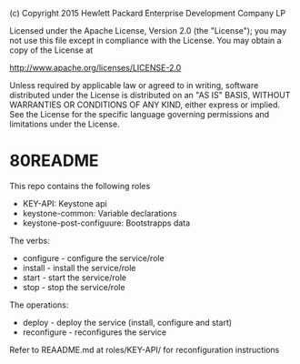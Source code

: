 
(c) Copyright 2015 Hewlett Packard Enterprise Development Company LP

Licensed under the Apache License, Version 2.0 (the "License"); you may
not use this file except in compliance with the License. You may obtain
a copy of the License at

http://www.apache.org/licenses/LICENSE-2.0

Unless required by applicable law or agreed to in writing, software
distributed under the License is distributed on an "AS IS" BASIS, WITHOUT
WARRANTIES OR CONDITIONS OF ANY KIND, either express or implied. See the
License for the specific language governing permissions and limitations
under the License.


80README
======

This repo contains the following roles

 - KEY-API:         Keystone api
 - keystone-common: Variable declarations
 - keystone-post-configuure:  Bootstrapps data

The verbs:
- configure - configure the service/role
- install   - install the service/role
- start     - start the service/role
- stop      - stop the service/role

The operations:
- deploy       - deploy the service (install, configure and start)
- reconfigure  - reconfigures the service


Refer to REAADME.md at roles/KEY-API/ for reconfiguration instructions

